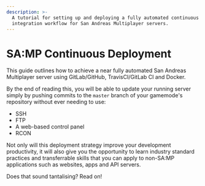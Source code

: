 ```yaml
---
description: >-
  A tutorial for setting up and deploying a fully automated continuous
  integration workflow for San Andreas Multiplayer servers.
---
```


# SA:MP Continuous Deployment

This guide outlines how to achieve a near fully automated San Andreas
Multiplayer server using GitLab/GitHub, TravisCI/GitLab CI and Docker.

By the end of reading this, you will be able to update your running server
simply by pushing commits to the `master` branch of your gamemode's repository
without ever needing to use:

- SSH
- FTP
- A web-based control panel
- RCON

Not only will this deployment strategy improve your development productivity, it
will also give you the opportunity to learn industry standard practices and
transferrable skills that you can apply to non-SA:MP applications such as
websites, apps and API servers.

Does that sound tantalising? Read on!
